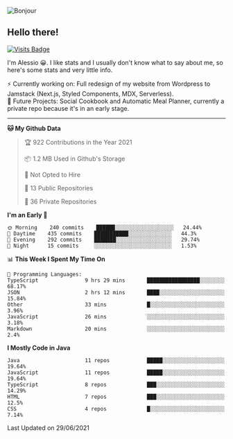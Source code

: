 ![Bonjour](https://i.redd.it/ayih4qogh2a51.png)

## Hello there!
[![Visits Badge](https://badges.pufler.dev/visits/PandaSekh/PandaSekh)](https://alessiofranceschi.me)

I'm Alessio 😀. I like stats and I usually don't know what to say about me, so here's some stats and very little info.

⚡ Currently working on: Full redesign of my website from Wordpress to Jamstack (Next.js, Styled Components, MDX, Serverless).  
🤔 Future Projects: Social Cookbook and Automatic Meal Planner, currently a private repo because it's in an early stage.

---

<!--START_SECTION:waka-->
**🐱 My Github Data** 

> 🏆 922 Contributions in the Year 2021
 > 
> 📦 1.2 MB Used in Github's Storage 
 > 
> 🚫 Not Opted to Hire
 > 
> 📜 13 Public Repositories 
 > 
> 🔑 36 Private Repositories  
 > 
**I'm an Early 🐤** 

```text
🌞 Morning    240 commits    ██████░░░░░░░░░░░░░░░░░░░   24.44% 
🌆 Daytime    435 commits    ███████████░░░░░░░░░░░░░░   44.3% 
🌃 Evening    292 commits    ███████░░░░░░░░░░░░░░░░░░   29.74% 
🌙 Night      15 commits     ░░░░░░░░░░░░░░░░░░░░░░░░░   1.53%

```


📊 **This Week I Spent My Time On** 

```text
💬 Programming Languages: 
TypeScript               9 hrs 29 mins       █████████████████░░░░░░░░   68.17% 
JSON                     2 hrs 12 mins       ████░░░░░░░░░░░░░░░░░░░░░   15.84% 
Other                    33 mins             █░░░░░░░░░░░░░░░░░░░░░░░░   3.96% 
JavaScript               26 mins             ░░░░░░░░░░░░░░░░░░░░░░░░░   3.18% 
Markdown                 20 mins             ░░░░░░░░░░░░░░░░░░░░░░░░░   2.4%

```

**I Mostly Code in Java** 

```text
Java                     11 repos            █████░░░░░░░░░░░░░░░░░░░░   19.64% 
JavaScript               11 repos            █████░░░░░░░░░░░░░░░░░░░░   19.64% 
TypeScript               8 repos             ███░░░░░░░░░░░░░░░░░░░░░░   14.29% 
HTML                     7 repos             ███░░░░░░░░░░░░░░░░░░░░░░   12.5% 
CSS                      4 repos             █░░░░░░░░░░░░░░░░░░░░░░░░   7.14%

```



 Last Updated on 29/06/2021
<!--END_SECTION:waka-->
